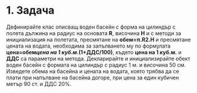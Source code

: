 ﻿# 1. Задача

Дефинирайте клас описващ воден басейн с форма на цилиндър с полета дължина на радиус на основата **R**, височина **H** и с методи за инициализация на полетата, пресмятане на **обем=π.R2.H** и пресмятане цената на водата, необходима за запълването му по формулата **цена=обем*цена на 1 куб.м.*(1+ДДС/100)**, където **цена на 1 куб.м.** и **ДДС** са параметри на метода. Декларирайте и инициализирайте обект воден басейн с формата на цилиндър с радиус 1 м. и височина 50 см. Изведете обема на басейна и цената на водата, която трябва да се плати при напълване на басейна догоре, при цена за един кубичен метър 90 ст. и ДДС 20%.